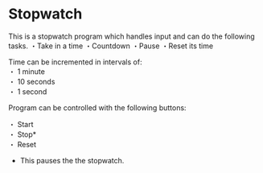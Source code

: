 # Stopwatch
This is a stopwatch program which handles input and can do the following tasks.
・Take in a time 
・Countdown
・Pause
・Reset its time

Time can be incremented in intervals of:  
・ 1 minute  
・ 10 seconds  
・ 1 second

Program can be controlled with the following buttons:

・ Start<br>
・ Stop*<br> 
・ Reset

* This pauses the the stopwatch.  

